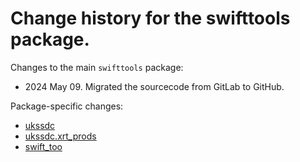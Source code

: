 # Change history for the swifttools package.

Changes to the main `swifttools` package:

* 2024 May 09. Migrated the sourcecode from GitLab to GitHub.

Package-specific changes:

* [ukssdc](swifttools/ukssdc/APIDocs/ukssdc/ChangeLog.md)
* [ukssdc.xrt_prods](swifttools/ukssdc/APIDocs/ukssdc/xrt_prods/ChangeLog.md)
* [swift_too](swifttools/swift_too/ChangeLog.md)
